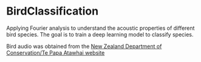# BirdClassification
Applying Fourier analysis to understand the acoustic properties of different bird species. The goal is to train a deep learning model to classify species. 

Bird audio was obtained from the [New Zealand Department of Conservation/Te Papa Atawhai website](https://www.doc.govt.nz/nature/native-animals/birds/bird-songs-and-calls/)
